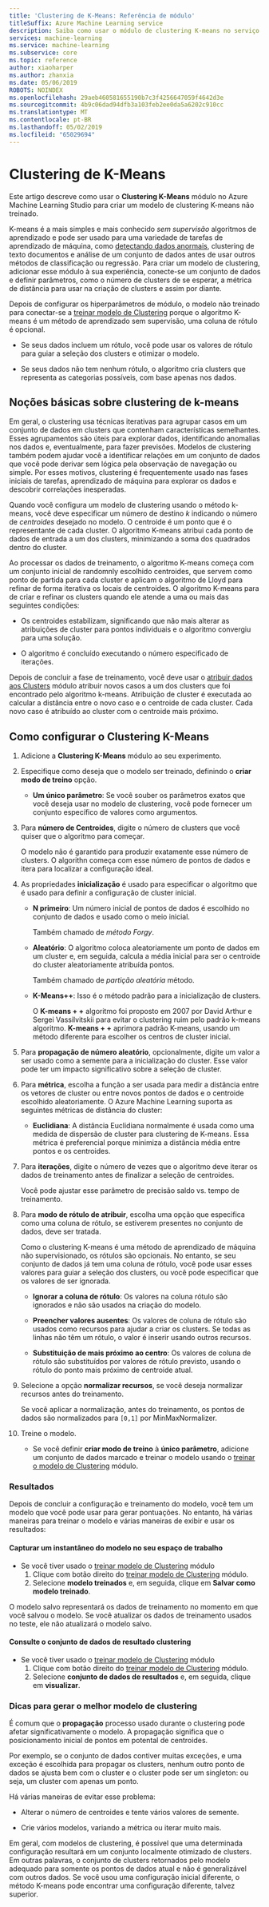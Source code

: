```yaml
---
title: 'Clustering de K-Means: Referência de módulo'
titleSuffix: Azure Machine Learning service
description: Saiba como usar o módulo de clustering K-means no serviço do Azure Machine Learning para treinar modelos de clustering.
services: machine-learning
ms.service: machine-learning
ms.subservice: core
ms.topic: reference
author: xiaoharper
ms.author: zhanxia
ms.date: 05/06/2019
ROBOTS: NOINDEX
ms.openlocfilehash: 29aeb460581655190b7c3f4256647059f4642d3e
ms.sourcegitcommit: 4b9c06dad94dfb3a103feb2ee0da5a6202c910cc
ms.translationtype: MT
ms.contentlocale: pt-BR
ms.lasthandoff: 05/02/2019
ms.locfileid: "65029694"
---
```

# <a name="k-means-clustering"></a>Clustering de K-Means

Este artigo descreve como usar o **Clustering K-Means** módulo no Azure Machine Learning Studio para criar um modelo de clustering K-means não treinado. 
 
K-means é a mais simples e mais conhecido *sem supervisão* algoritmos de aprendizado e pode ser usado para uma variedade de tarefas de aprendizado de máquina, como [detectando dados anormais](https://msdn.microsoft.com/magazine/jj891054.aspx), clustering de texto documentos e análise de um conjunto de dados antes de usar outros métodos de classificação ou regressão. Para criar um modelo de clustering, adicionar esse módulo à sua experiência, conecte-se um conjunto de dados e definir parâmetros, como o número de clusters de se esperar, a métrica de distância para usar na criação de clusters e assim por diante. 
  
Depois de configurar os hiperparâmetros de módulo, o modelo não treinado para conectar-se a [treinar modelo de Clustering](train-clustering-model.md) porque o algoritmo K-means é um método de aprendizado sem supervisão, uma coluna de rótulo é opcional. 

+ Se seus dados incluem um rótulo, você pode usar os valores de rótulo para guiar a seleção dos clusters e otimizar o modelo. 

+ Se seus dados não tem nenhum rótulo, o algoritmo cria clusters que representa as categorias possíveis, com base apenas nos dados.  
  

  
##  <a name="understanding-k-means-clustering"></a>Noções básicas sobre clustering de k-means
 
Em geral, o clustering usa técnicas iterativas para agrupar casos em um conjunto de dados em clusters que contenham características semelhantes. Esses agrupamentos são úteis para explorar dados, identificando anomalias nos dados e, eventualmente, para fazer previsões. Modelos de clustering também podem ajudar você a identificar relações em um conjunto de dados que você pode derivar sem lógica pela observação de navegação ou simple. Por esses motivos, clustering é frequentemente usado nas fases iniciais de tarefas, aprendizado de máquina para explorar os dados e descobrir correlações inesperadas.  
  
 Quando você configura um modelo de clustering usando o método k-means, você deve especificar um número de destino *k* indicando o número de *centroides* desejado no modelo. O centroide é um ponto que é o representante de cada cluster. O algoritmo K-means atribui cada ponto de dados de entrada a um dos clusters, minimizando a soma dos quadrados dentro do cluster. 
 
Ao processar os dados de treinamento, o algoritmo K-means começa com um conjunto inicial de randomnly escolhido centroides, que servem como ponto de partida para cada cluster e aplicam o algoritmo de Lloyd para refinar de forma iterativa os locais de centroides. O algoritmo K-means para de criar e refinar os clusters quando ele atende a uma ou mais das seguintes condições:  
  
-   Os centroides estabilizam, significando que não mais alterar as atribuições de cluster para pontos individuais e o algoritmo convergiu para uma solução.  
  
-   O algoritmo é concluído executando o número especificado de iterações.  
  
 Depois de concluir a fase de treinamento, você deve usar o [atribuir dados aos Clusters](assign-data-to-clusters.md) módulo atribuir novos casos a um dos clusters que foi encontrado pelo algoritmo k-means. Atribuição de cluster é executada ao calcular a distância entre o novo caso e o centroide de cada cluster. Cada novo caso é atribuído ao cluster com o centroide mais próximo.  

## <a name="how-to-configure-k-means-clustering"></a>Como configurar o Clustering K-Means
  
1.  Adicione a **Clustering K-Means** módulo ao seu experimento.  
  
2.  Especifique como deseja que o modelo ser treinado, definindo o **criar modo de treino** opção.  
  
    -   **Um único parâmetro**: Se você souber os parâmetros exatos que você deseja usar no modelo de clustering, você pode fornecer um conjunto específico de valores como argumentos.  
  
   
  
3.  Para **número de Centroides**, digite o número de clusters que você quiser que o algoritmo para começar.  
  
     O modelo não é garantido para produzir exatamente esse número de clusters. O algorithn começa com esse número de pontos de dados e itera para localizar a configuração ideal.  
  
     
  
4.  As propriedades **inicialização** é usado para especificar o algoritmo que é usado para definir a configuração de cluster inicial.  
  
    -   **N primeiro**: Um número inicial de pontos de dados é escolhido no conjunto de dados e usado como o meio inicial.  
  
         Também chamado de *método Forgy*.  
  
    -   **Aleatório**: O algoritmo coloca aleatoriamente um ponto de dados em um cluster e, em seguida, calcula a média inicial para ser o centroide do cluster aleatoriamente atribuída pontos.  
  
         Também chamado de *partição aleatória* método.  
  
    -   **K-Means++**: Isso é o método padrão para a inicialização de clusters.  
  
         O **K-means + +** algoritmo foi proposto em 2007 por David Arthur e Sergei Vassilvitskii para evitar o clustering ruim pelo padrão k-means algoritmo. **K-means + +** aprimora padrão K-means, usando um método diferente para escolher os centros de cluster inicial.  
  
    
5.  Para **propagação de número aleatório**, opcionalmente, digite um valor a ser usado como a semente para a inicialização do cluster. Esse valor pode ter um impacto significativo sobre a seleção de cluster.  
  
    
  
6.  Para **métrica**, escolha a função a ser usada para medir a distância entre os vetores de cluster ou entre novos pontos de dados e o centroide escolhido aleatoriamente. O Azure Machine Learning suporta as seguintes métricas de distância do cluster:  
  
    -   **Euclidiana**: A distância Euclidiana normalmente é usada como uma medida de dispersão de cluster para clustering de K-means. Essa métrica é preferencial porque minimiza a distância média entre pontos e os centroides.
  

  
7.  Para **iterações**, digite o número de vezes que o algoritmo deve iterar os dados de treinamento antes de finalizar a seleção de centroides.  
  
     Você pode ajustar esse parâmetro de precisão saldo vs. tempo de treinamento.  
  
8.  Para **modo de rótulo de atribuir**, escolha uma opção que especifica como uma coluna de rótulo, se estiverem presentes no conjunto de dados, deve ser tratada.  
  
     Como o clustering K-means é uma método de aprendizado de máquina não supervisionado, os rótulos são opcionais. No entanto, se seu conjunto de dados já tem uma coluna de rótulo, você pode usar esses valores para guiar a seleção dos clusters, ou você pode especificar que os valores de ser ignorada.  
  
    -   **Ignorar a coluna de rótulo**: Os valores na coluna rótulo são ignorados e não são usados na criação do modelo.
  
    -   **Preencher valores ausentes**: Os valores de coluna de rótulo são usados como recursos para ajudar a criar os clusters. Se todas as linhas não têm um rótulo, o valor é inserir usando outros recursos.  
  
    -   **Substituição de mais próximo ao centro**: Os valores de coluna de rótulo são substituídos por valores de rótulo previsto, usando o rótulo do ponto mais próximo de centroide atual.  

8.  Selecione a opção **normalizar recursos**, se você deseja normalizar recursos antes do treinamento.
  
     Se você aplicar a normalização, antes do treinamento, os pontos de dados são normalizados para `[0,1]` por MinMaxNormalizer.

10. Treine o modelo.  
  
    -   Se você definir **criar modo de treino** à **único parâmetro**, adicione um conjunto de dados marcado e treinar o modelo usando o [treinar o modelo de Clustering](train-clustering-model.md) módulo.  
  

### <a name="results"></a>Resultados

Depois de concluir a configuração e treinamento do modelo, você tem um modelo que você pode usar para gerar pontuações. No entanto, há várias maneiras para treinar o modelo e várias maneiras de exibir e usar os resultados: 

#### <a name="capture-a-snapshot-of-the-model-in-your-workspace"></a>Capturar um instantâneo do modelo no seu espaço de trabalho

+ Se você tiver usado o [treinar modelo de Clustering](train-clustering-model.md) módulo
    1. Clique com botão direito do [treinar modelo de Clustering](train-clustering-model.md) módulo.
    2. Selecione **modelo treinados** e, em seguida, clique em **Salvar como modelo treinado**.


O modelo salvo representará os dados de treinamento no momento em que você salvou o modelo. Se você atualizar os dados de treinamento usados no teste, ele não atualizará o modelo salvo. 



#### <a name="see-the-clustering-result-dataset"></a>Consulte o conjunto de dados de resultado clustering 

+ Se você tiver usado o [treinar modelo de Clustering](train-clustering-model.md) módulo
    1. Clique com botão direito do [treinar modelo de Clustering](train-clustering-model.md) módulo.
    2. Selecione **conjunto de dados de resultados** e, em seguida, clique em **visualizar**.


### <a name="tips-for-generating-the-best-clustering-model"></a>Dicas para gerar o melhor modelo de clustering  

É comum que o **propagação** processo usado durante o clustering pode afetar significativamente o modelo. A propagação significa que o posicionamento inicial de pontos em potental de centroides.
 
Por exemplo, se o conjunto de dados contiver muitas exceções, e uma exceção é escolhida para propagar os clusters, nenhum outro ponto de dados se ajusta bem com o cluster e o cluster pode ser um singleton: ou seja, um cluster com apenas um ponto.  
  
Há várias maneiras de evitar esse problema:  
  
-   Alterar o número de centroides e tente vários valores de semente.  
  
-   Crie vários modelos, variando a métrica ou iterar muito mais.  
  
  
Em geral, com modelos de clustering, é possível que uma determinada configuração resultará em um conjunto localmente otimizado de clusters. Em outras palavras, o conjunto de clusters retornados pelo modelo adequado para somente os pontos de dados atual e não é generalizável com outros dados. Se você usou uma configuração inicial diferente, o método K-means pode encontrar uma configuração diferente, talvez superior. 
